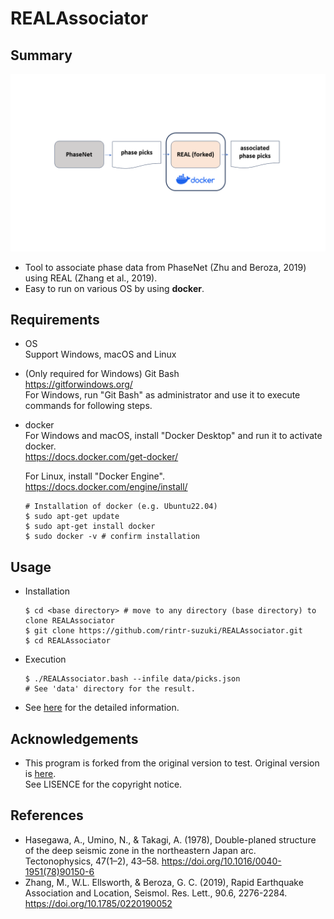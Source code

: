# REALAssociator
## Summary

![](docs/assets/REAL-forked_overview.png)
 
* Tool to associate phase data from PhaseNet (Zhu and Beroza, 2019) using REAL (Zhang et al., 2019).
* Easy to run on various OS by using **docker**.

## Requirements
* OS <br>
  Support Windows, macOS and Linux

* (Only required for Windows) Git Bash <br>
  https://gitforwindows.org/ <br>
  For Windows, run "Git Bash" as administrator and use it to execute commands for following steps.

* docker <br>
  For Windows and macOS, install "Docker Desktop" and run it to activate docker. <br>
  https://docs.docker.com/get-docker/ <br>

  For Linux, install "Docker Engine". <br>
  https://docs.docker.com/engine/install/ <br>
    ```
    # Installation of docker (e.g. Ubuntu22.04)
    $ sudo apt-get update
    $ sudo apt-get install docker
    $ sudo docker -v # confirm installation
    ```
## Usage
* Installation
  ```
  $ cd <base directory> # move to any directory (base directory) to clone REALAssociator
  $ git clone https://github.com/rintr-suzuki/REALAssociator.git
  $ cd REALAssociator
  ```

* Execution
  ```
  $ ./REALAssociator.bash --infile data/picks.json
  # See 'data' directory for the result.
  ```

* See [here](docs/README-usage.md) for the detailed information.

## Acknowledgements
* This program is forked from the original version to test. Original version is [here](https://github.com/Dal-mzhang/REAL). <br>
See LISENCE for the copyright notice.

## References
* Hasegawa, A., Umino, N., & Takagi, A. (1978), Double-planed structure of the deep seismic zone in the northeastern Japan arc. Tectonophysics, 47(1–2), 43–58. https://doi.org/10.1016/0040-1951(78)90150-6
* Zhang, M., W.L. Ellsworth, & Beroza, G. C. (2019), Rapid Earthquake Association and Location, Seismol. Res. Lett., 90.6, 2276-2284. https://doi.org/10.1785/0220190052